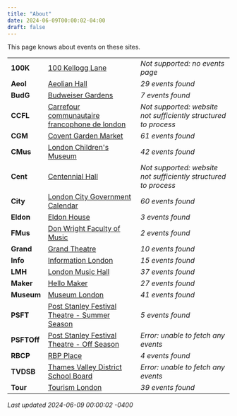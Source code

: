 ```yaml
---
title: "About"
date: 2024-06-09T00:00:02-04:00
draft: false
---
```


This page knows about events on these sites.

|   |       | |
|:--------------|:------|:--|
| **100K** | [100 Kellogg Lane]() | *Not supported: no events page*
| **Aeol** | [Aeolian Hall](https://aeolianhall.ca/events/) | *29 events found*
| **BudG** | [Budweiser Gardens](https://www.budweisergardens.com/events) | *7 events found*
| **CCFL** | [Carrefour communautaire francophone de london]() | *Not supported: website not sufficiently structured to process*
| **CGM** | [Covent Garden Market](https://coventmarket.com/events/) | *61 events found*
| **CMus** | [London Children's Museum](https://www.londonchildrensmuseum.ca/events) | *42 events found*
| **Cent** | [Centennial Hall]() | *Not supported: website not sufficiently structured to process*
| **City** | [London City Government Calendar](https://london.ca/government/calendar) | *60 events found*
| **Eldon** | [Eldon House](https://eldonhouse.ca/events/) | *3 events found*
| **FMus** | [Don Wright Faculty of Music](http://www.events.westernu.ca/events/music/) | *2 events found*
| **Grand** | [Grand Theatre](https://www.grandtheatre.com/events) | *10 events found*
| **Info** | [Information London](https://www.informationlondon.ca/Event/List) | *15 events found*
| **LMH** | [London Music Hall](http://londonmusichall.com/upcoming-events/) | *37 events found*
| **Maker** | [Hello Maker](https://www.hellomaker.ca/events) | *27 events found*
| **Museum** | [Museum London](https://museumlondon.ca/programs-events) | *41 events found*
| **PSFT** | [Post Stanley Festival Theatre - Summer Season](https://psft.ca/schedule/summer-season/) | *5 events found*
| **PSFTOff** | [Post Stanley Festival Theatre - Off Season](https://psft.ca/schedule/off-season-events/) | *Error: unable to fetch any events*
| **RBCP** | [RBP Place](https://www.rbcplacelondon.com/events) | *4 events found*
| **TVDSB** | [Thames Valley District School Board](https://calendar.tvdsb.ca/) | *Error: unable to fetch any events*
| **Tour** | [Tourism London](https://www.londontourism.ca/events/all-events) | *39 events found*

_Last updated 2024-06-09 00:00:02 -0400_
